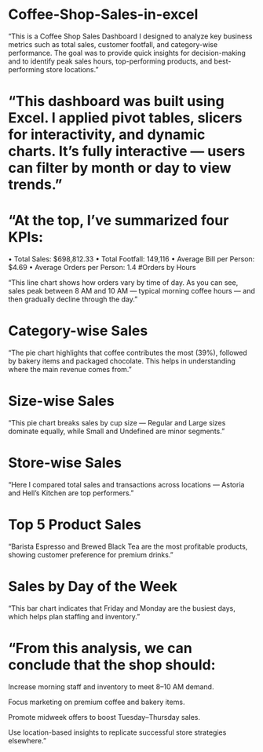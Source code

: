 # Coffee-Shop-Sales-in-excel
“This is a Coffee Shop Sales Dashboard I designed to analyze key business metrics such as total sales, customer footfall, and category-wise performance. The goal was to provide quick insights for decision-making and to identify peak sales hours, top-performing products, and best-performing store locations.”

# “This dashboard was built using Excel. I applied pivot tables, slicers for interactivity, and dynamic charts. It’s fully interactive — users can filter by month or day to view trends.”

# “At the top, I’ve summarized four KPIs:
•	Total Sales: $698,812.33
•	Total Footfall: 149,116
•	Average Bill per Person: $4.69
•	Average Orders per Person: 1.4
#Orders by Hours

“This line chart shows how orders vary by time of day. As you can see, sales peak between 8 AM and 10 AM — typical morning coffee hours — and then gradually decline through the day.”

# Category-wise Sales

“The pie chart highlights that coffee contributes the most (39%), followed by bakery items and packaged chocolate. This helps in understanding where the main revenue comes from.”

# Size-wise Sales

“This pie chart breaks sales by cup size — Regular and Large sizes dominate equally, while Small and Undefined are minor segments.”

# Store-wise Sales

“Here I compared total sales and transactions across locations — Astoria and Hell’s Kitchen are top performers.”

# Top 5 Product Sales

“Barista Espresso and Brewed Black Tea are the most profitable products, showing customer preference for premium drinks.”

# Sales by Day of the Week

“This bar chart indicates that Friday and Monday are the busiest days, which helps plan staffing and inventory.”

# “From this analysis, we can conclude that the shop should:

Increase morning staff and inventory to meet 8–10 AM demand.

Focus marketing on premium coffee and bakery items.

Promote midweek offers to boost Tuesday–Thursday sales.

Use location-based insights to replicate successful store strategies elsewhere.”


